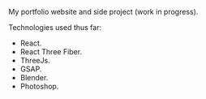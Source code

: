 My portfolio website and side project (work in progress).

Technologies used thus far:
  * React.
  * React Three Fiber.
  * ThreeJs.
  * GSAP.
  * Blender.
  * Photoshop.
